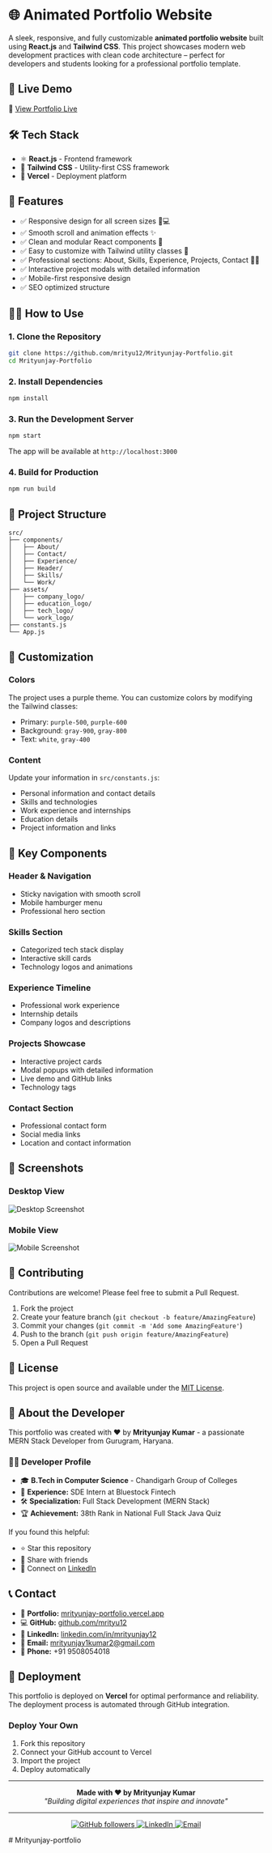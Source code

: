 # 🌐 Animated Portfolio Website

A sleek, responsive, and fully customizable **animated portfolio website** built using **React.js** and **Tailwind CSS**. This project showcases modern web development practices with clean code architecture – perfect for developers and students looking for a professional portfolio template.

## 🚀 Live Demo

🔗 [View Portfolio Live](https://mrityunjay-portfolio.vercel.app/)

## 🛠️ Tech Stack

- ⚛️ **React.js** - Frontend framework
- 🎨 **Tailwind CSS** - Utility-first CSS framework  
- 💾 **Vercel** - Deployment platform

## 📁 Features

- ✅ Responsive design for all screen sizes 📱💻
- ✅ Smooth scroll and animation effects ✨
- ✅ Clean and modular React components 🧩
- ✅ Easy to customize with Tailwind utility classes 🎯
- ✅ Professional sections: About, Skills, Experience, Projects, Contact 👨‍💻
- ✅ Interactive project modals with detailed information
- ✅ Mobile-first responsive design
- ✅ SEO optimized structure

## 🧑‍💻 How to Use

### 1. Clone the Repository

```bash
git clone https://github.com/mrityu12/Mrityunjay-Portfolio.git
cd Mrityunjay-Portfolio
```

### 2. Install Dependencies

```bash
npm install
```

### 3. Run the Development Server

```bash
npm start
```

The app will be available at `http://localhost:3000`

### 4. Build for Production

```bash
npm run build
```

## 📂 Project Structure

```
src/
├── components/
│   ├── About/
│   ├── Contact/
│   ├── Experience/
│   ├── Header/
│   ├── Skills/
│   └── Work/
├── assets/
│   ├── company_logo/
│   ├── education_logo/
│   ├── tech_logo/
│   └── work_logo/
├── constants.js
└── App.js
```

## 🎨 Customization

### Colors
The project uses a purple theme. You can customize colors by modifying the Tailwind classes:
- Primary: `purple-500`, `purple-600`
- Background: `gray-900`, `gray-800`
- Text: `white`, `gray-400`

### Content
Update your information in `src/constants.js`:
- Personal information and contact details
- Skills and technologies
- Work experience and internships
- Education details
- Project information and links

## 🔧 Key Components

### Header & Navigation
- Sticky navigation with smooth scroll
- Mobile hamburger menu
- Professional hero section

### Skills Section
- Categorized tech stack display
- Interactive skill cards
- Technology logos and animations

### Experience Timeline
- Professional work experience
- Internship details
- Company logos and descriptions

### Projects Showcase
- Interactive project cards
- Modal popups with detailed information
- Live demo and GitHub links
- Technology tags

### Contact Section
- Professional contact form
- Social media links
- Location and contact information

## 📸 Screenshots

### Desktop View
![Desktop Screenshot](https://via.placeholder.com/800x400/6B46C1/FFFFFF?text=Desktop+View)

### Mobile View  
![Mobile Screenshot](https://via.placeholder.com/400x600/6B46C1/FFFFFF?text=Mobile+View)

## 🤝 Contributing

Contributions are welcome! Please feel free to submit a Pull Request.

1. Fork the project
2. Create your feature branch (`git checkout -b feature/AmazingFeature`)
3. Commit your changes (`git commit -m 'Add some AmazingFeature'`)
4. Push to the branch (`git push origin feature/AmazingFeature`)
5. Open a Pull Request

## 📄 License

This project is open source and available under the [MIT License](LICENSE).

## 🌟 About the Developer

This portfolio was created with ❤️ by **Mrityunjay Kumar** - a passionate MERN Stack Developer from Gurugram, Haryana.

### 👨‍💻 Developer Profile
- 🎓 **B.Tech in Computer Science** - Chandigarh Group of Colleges
- 💼 **Experience:** SDE Intern at Bluestock Fintech
- 🛠️ **Specialization:** Full Stack Development (MERN Stack)
- 🏆 **Achievement:** 38th Rank in National Full Stack Java Quiz

If you found this helpful:
- ⭐ Star this repository
- 👥 Share with friends
- 🔗 Connect on [LinkedIn](https://linkedin.com/in/mrityunjay12)

## 📞 Contact

- 💼 **Portfolio:** [mrityunjay-portfolio.vercel.app](https://mrityunjay-portfolio.vercel.app/)
- 💻 **GitHub:** [github.com/mrityu12](https://github.com/mrityu12)
- 💼 **LinkedIn:** [linkedin.com/in/mrityunjay12](https://linkedin.com/in/mrityunjay12)
- 📧 **Email:** [mrityunjay1kumar2@gmail.com](mailto:mrityunjay1kumar2@gmail.com)
- 📱 **Phone:** +91 9508054018

## 🚀 Deployment

This portfolio is deployed on **Vercel** for optimal performance and reliability. The deployment process is automated through GitHub integration.

### Deploy Your Own
1. Fork this repository
2. Connect your GitHub account to Vercel
3. Import the project
4. Deploy automatically

---

<p align="center">
  <strong>Made with ❤️ by Mrityunjay Kumar</strong><br>
  <em>"Building digital experiences that inspire and innovate"</em>
</p>

---

<p align="center">
  <a href="https://github.com/mrityu12">
    <img src="https://img.shields.io/github/followers/mrityu12?style=social" alt="GitHub followers">
  </a>
  <a href="https://linkedin.com/in/mrityunjay12">
    <img src="https://img.shields.io/badge/LinkedIn-Connect-blue" alt="LinkedIn">
  </a>
  <a href="mailto:mrityunjay1kumar2@gmail.com">
    <img src="https://img.shields.io/badge/Email-Contact-red" alt="Email">
  </a>
</p># Mrityunjay-portfolio
